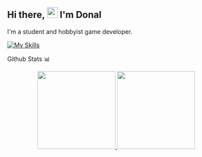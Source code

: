 ## Hi there, <img src="https://media.giphy.com/media/hvRJCLFzcasrR4ia7z/giphy.gif" width="25px"> I'm Donal

I'm a student and hobbyist game developer. 

[![My Skills](https://skillicons.dev/icons?i=rust,c,cpp,js,nodejs,python,bash,vue,docker,neovim,bevy,blender,linux)](https://skillicons.dev)

<summary>Github Stats 📊</summary>

<p align="center">
<a href="https://github.com/donalshortt">
  <img height="180em" src="https://github-readme-stats-lime-ten-26.vercel.app/api?username=donalshortt&show_icons=true&theme=transparent&include_all_commits=true&count_private=true" />
  
  <img height="180em" src="https://github-readme-stats-lime-ten-26.vercel.app/api/top-langs/?username=donalshortt&theme=transparent" />
</a>
</p>
